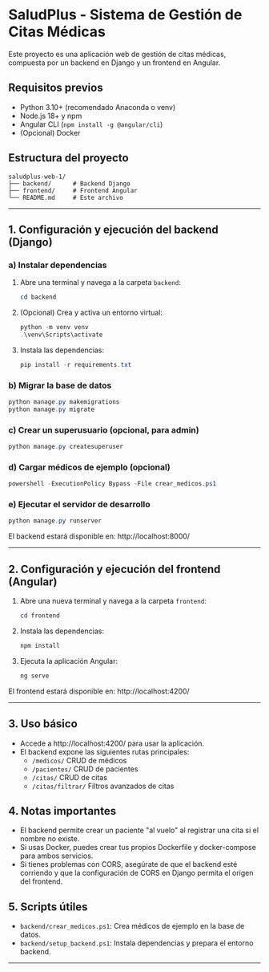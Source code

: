 # SaludPlus - Sistema de Gestión de Citas Médicas

Este proyecto es una aplicación web de gestión de citas médicas, compuesta por un backend en Django y un frontend en Angular.

## Requisitos previos

- Python 3.10+ (recomendado Anaconda o venv)
- Node.js 18+ y npm
- Angular CLI (`npm install -g @angular/cli`)
- (Opcional) Docker

## Estructura del proyecto

```
saludplus-web-1/
├── backend/      # Backend Django
├── frontend/     # Frontend Angular
└── README.md     # Este archivo
```

---

## 1. Configuración y ejecución del backend (Django)

### a) Instalar dependencias

1. Abre una terminal y navega a la carpeta `backend`:
   ```powershell
   cd backend
   ```
2. (Opcional) Crea y activa un entorno virtual:
   ```powershell
   python -m venv venv
   .\venv\Scripts\activate
   ```
3. Instala las dependencias:
   ```powershell
   pip install -r requirements.txt
   ```

### b) Migrar la base de datos

```powershell
python manage.py makemigrations
python manage.py migrate
```

### c) Crear un superusuario (opcional, para admin)

```powershell
python manage.py createsuperuser
```

### d) Cargar médicos de ejemplo (opcional)

```powershell
powershell -ExecutionPolicy Bypass -File crear_medicos.ps1
```

### e) Ejecutar el servidor de desarrollo

```powershell
python manage.py runserver
```

El backend estará disponible en: http://localhost:8000/

---

## 2. Configuración y ejecución del frontend (Angular)

1. Abre una nueva terminal y navega a la carpeta `frontend`:
   ```powershell
   cd frontend
   ```
2. Instala las dependencias:
   ```powershell
   npm install
   ```
3. Ejecuta la aplicación Angular:
   ```powershell
   ng serve
   ```

El frontend estará disponible en: http://localhost:4200/

---

## 3. Uso básico

- Accede a http://localhost:4200/ para usar la aplicación.
- El backend expone las siguientes rutas principales:
  - `/medicos/` CRUD de médicos
  - `/pacientes/` CRUD de pacientes
  - `/citas/` CRUD de citas
  - `/citas/filtrar/` Filtros avanzados de citas

## 4. Notas importantes

- El backend permite crear un paciente "al vuelo" al registrar una cita si el nombre no existe.
- Si usas Docker, puedes crear tus propios Dockerfile y docker-compose para ambos servicios.
- Si tienes problemas con CORS, asegúrate de que el backend esté corriendo y que la configuración de CORS en Django permita el origen del frontend.

## 5. Scripts útiles

- `backend/crear_medicos.ps1`: Crea médicos de ejemplo en la base de datos.
- `backend/setup_backend.ps1`: Instala dependencias y prepara el entorno backend.

---
